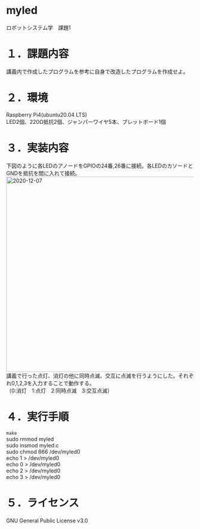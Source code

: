 # myled
ロボットシステム学　課題1

# １．課題内容  
講義内で作成したプログラムを参考に自身で改造したプログラムを作成せよ。

# ２．環境  
Raspberry Pi4(ubuntu20.04 LTS)  
LED2個、220Ω抵抗2個、ジャンパーワイヤ5本、ブレットボード1個

# ３．実装内容 
下図のように各LEDのアノードをGPIOの24番,26番に接続。各LEDのカソードとGNDを抵抗を間に入れて接続。  <img width="524" alt="2020-12-07" src="https://user-images.githubusercontent.com/75220169/101298444-539a1980-3871-11eb-87ca-cf763e62af0a.png">  
講義で行った点灯、消灯の他に同時点滅、交互に点滅を行うようにした。それぞれ0,1,2,3を入力することで動作する。  
（0:消灯　1:点灯　2:同時点滅　3:交互点滅）

# ４．実行手順  
`make`  
sudo rmmod myled  
sudo insmod myled.c  
sudo chmod 666 /dev/myled0  
echo 1 > /dev/myled0   
echo 0 > /dev/myled0      
echo 2 > /dev/myled0   
echo 3 > /dev/myled0  

# ５．ライセンス　　
GNU General Public License v3.0
　
